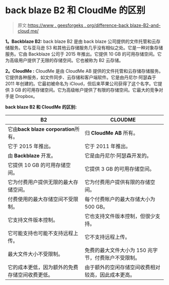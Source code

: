 # back blaze B2 和 CloudMe 的区别

> 原文:[https://www . geesforgeks . org/difference-back blaze-B2-and-cloud me/](https://www.geeksforgeeks.org/difference-between-backblaze-b2-and-cloudme/)

**1。Backblaze B2:**
back blaze B2 是由 back blaze 公司提供的文件托管和云存储服务。它与亚马逊 S3 和其他云存储服务几乎没有相似之处。它是一种对象存储服务。它由 Backblaze 公司于 2015 年推出。它提供 10 GB 的可用存储空间。它为高级用户提供了无限的存储空间。它也被称为 B2 云存储。

**2。CloudMe :**
CloudMe 是由 CloudMe AB 提供的文件托管和云存储存储服务。它提供各种服务，如文件同步、云存储和客户端软件。它是由丹尼尔·阿瑟森于 2011 年创建的。它最初被命名为 iCloud，但后来苹果公司获得了这个名字。它提供 3 GB 的可用存储空间。它为高级帐户提供了有限的存储空间。它最大的竞争对手是 Dropbox。

**back blaze B2 和 CloudMe 的区别:**

<center>

| B2 | CLOUDME |
| --- | --- |
| 它由**back blaze corporation**所有。 | 归 **CloudMe AB** 所有。 |
| 它于 2015 年推出。 | 它于 2011 年推出。 |
| 由 **Backblaze** 开发。 | 它是由丹尼尔·阿瑟森开发的。 |
| 它提供 10 GB 的可用存储空间。 | 它提供 3 GB 的可用存储空间。 |
| 它为付费用户提供无限的最大存储空间。 | 它为付费用户提供有限的存储空间。 |
| 付费使用的最大存储空间不受限制。 | 每个付费帐户的最大存储大小为 500 GB。 |
| 它支持文件版本控制。 | 它也支持文件版本控制，但很少支持。 |
| 它可能支持也可能不支持远程上传。 | 它不支持远程上传。 |
| 最大文件大小不受限制。 | 免费的最大文件大小为 150 兆字节，付费账户不受限制。 |
| 它的成本更低，因为额外的免费存储空间收费更低。 | 由于额外的空闲存储空间收费相对较高，因此成本更高。 |

</center>